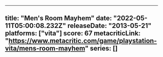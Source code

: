 
---
title: "Men's Room Mayhem"
date: "2022-05-11T05:00:08.232Z"
releaseDate: "2013-05-21"
platforms: ["vita"]
score: 67
metacriticLink: "https://www.metacritic.com/game/playstation-vita/mens-room-mayhem"
series: []
---
